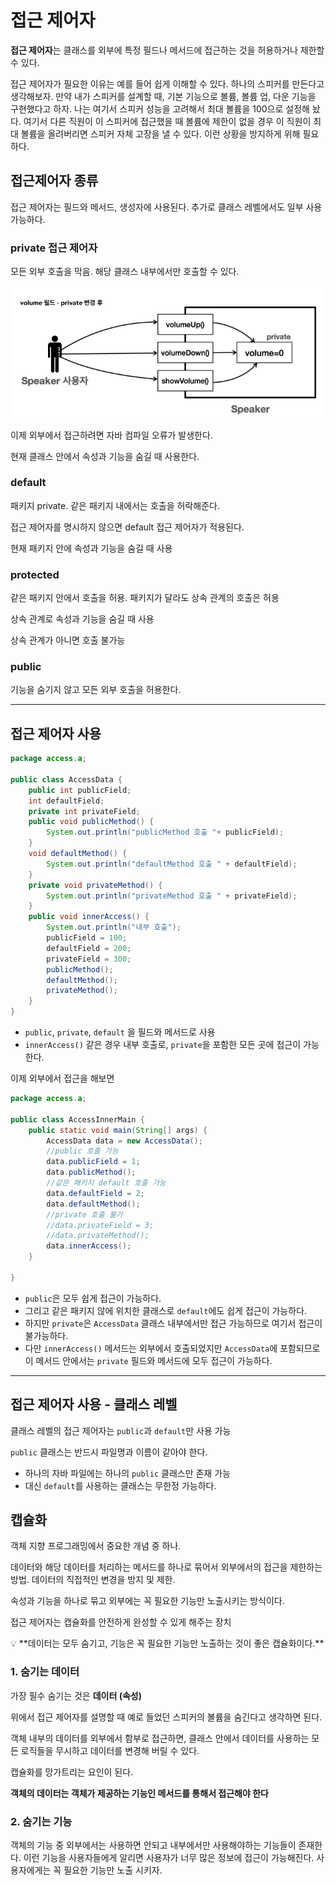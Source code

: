 # 접근 제어자

**접근 제어자**는 클래스를 외부에 특정 필드나 메서드에 접근하는 것을 허용하거나 제한할 수 있다.

접근 제어자가 필요한 이유는 예를 들어 쉽게 이해할 수 있다. 하나의 스피커를 만든다고 생각해보자. 만약 내가 스피커를 설계할 때, 기본 기능으로 볼륨, 볼륨 업, 다운 기능을 구현했다고 하자. 나는 여기서 스피커 성능을 고려해서 최대 볼륨을 100으로 설정해 놨다. 여기서 다른 직원이 이 스피커에 접근했을 때 볼륨에 제한이 없을 경우 이 직원이 최대 볼륨을 올려버리면 스피커 자체 고장을 낼 수 있다. 이런 상황을 방지하게 위해 필요하다.

## 접근제어자 종류

접근 제어자는 필드와 메서드, 생성자에 사용된다. 추가로 클래스 레벨에서도 일부 사용 가능하다.

### private 접근 제어자

모든 외부 호출을 막음. 해당 클래스 내부에서만 호출할 수 있다.

![alt text](Images/private.png)

이제 외부에서 접근하려면 자바 컴파일 오류가 발생한다.

현재 클래스 안에서 속성과 기능을 숨길 때 사용한다.

### default

패키지 private. 같은 패키지 내에서는 호출을 허락해준다.

접근 제어자를 명시하지 않으면 default 접근 제어자가 적용된다.

현재 패키지 안에 속성과 기능을 숨길 때 사용

### protected

같은 패키지 안에서 호출을 허용. 패키지가 달라도 상속 관계의 호출은 허용

상속 관계로 속성과 기능을 숨길 때 사용

상속 관계가 아니면 호출 불가능

### public

기능을 숨기지 않고 모든 외부 호출을 허용한다.

---

## 접근 제어자 사용

```java
package access.a;

public class AccessData {
    public int publicField;
    int defaultField;
    private int privateField;
    public void publicMethod() {
        System.out.println("publicMethod 호출 "+ publicField);
    }
    void defaultMethod() {
        System.out.println("defaultMethod 호출 " + defaultField);
    }
    private void privateMethod() {
        System.out.println("privateMethod 호출 " + privateField);
    }
    public void innerAccess() {
        System.out.println("내부 호출");
        publicField = 100;
        defaultField = 200;
        privateField = 300;
        publicMethod();
        defaultMethod();
        privateMethod();
    }
}

```

- `public`, `private`, `default` 을 필드와 메서드로 사용
- `innerAccess()` 같은 경우 내부 호출로, `private`을 포함한 모든 곳에 접근이 가능한다.

이제 외부에서 접근을 해보면

```java
package access.a;

public class AccessInnerMain {
    public static void main(String[] args) {
        AccessData data = new AccessData();
        //public 호출 가능
        data.publicField = 1;
        data.publicMethod();
        //같은 패키지 default 호출 가능
        data.defaultField = 2;
        data.defaultMethod();
        //private 호출 불가
        //data.privateField = 3;
        //data.privateMethod();
        data.innerAccess();
    }

}
```

- `public`은 모두 쉽게 접근이 가능하다.
- 그리고 같은 패키지 않에 위치한 클래스로 `default`에도 쉽게 접근이 가능하다.
- 하지만 `private`은 `AccessData` 클래스 내부에서만 접근 가능하므로 여기서 접근이 불가능하다.
- 다만 `innerAccess()` 메서드는 외부에서 호출되었지만 `AccessData`에 포함되므로 이 메서드 안에서는 `private` 필드와 메서드에 모두 접근이 가능하다.

---

## 접근 제어자 사용 - 클래스 레벨

클래스 레벨의 접근 제어자는 `public`과 `default`만 사용 가능

`public` 클래스는 반드시 파일명과 이름이 같아야 한다.

- 하나의 자바 파일에는 하나의 `public` 클래스만 존재 가능
- 대신 `default`를 사용하는 클래스는 무한정 가능하다.

## 캡슐화

객체 지향 프로그래밍에서 중요한 개념 중 하나. 

데이터와 해당 데이터를 처리하는 메서드를 하나로 묶어서 외부에서의 접근을 제한하는 방법. 데이터의 직접적인 변경을 방지 및 제한.

속성과 기능을 하나로 묶고 외부에는 꼭 필요한 기능만 노출시키는 방식이다. 

접근 제어자는 캡슐화를 안전하게 완성할 수 있게 해주는 장치

<aside>
💡 **데이터는 모두 숨기고, 기능은 꼭 필요한 기능만 노출하는 것이 좋은 캡슐화이다.**

</aside>

### 1. 숨기는 데이터

가장 필수 숨기는 것은 **데이터 (속성)**

위에서 접근 제어자를 설명할 때 예로 들었던 스피커의 볼륨을 숨긴다고 생각하면 된다.

객체 내부의 데이터를 외부에서 함부로 접근하면, 클래스 안에서 데이터를 사용하는 모든 로직들을 무시하고 데이터를 변경해 버릴 수 있다.

캡슐화를 망가트리는 요인이 된다.

**객체의 데이터는 객체가 제공하는 기능인 메서드를 통해서 접근해야 한다**

### 2. 숨기는 기능

객체의 기능 중 외부에서는 사용하면 안되고 내부에서만 사용해야하는 기능들이 존재한다. 이런 기능을 사용자들에게 알리면 사용자가 너무 많은 정보에 접근이 가능해진다. 사용자에게는 꼭 필요한 기능만 노출 시키자.